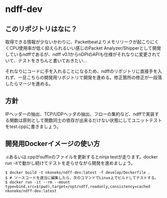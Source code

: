 ndff-dev
===========

このリポジトリはなに？
------------------------

取得できる情報が少ないかわりに、Packetbeatよりメモリリークが起こりにくくCPU使用率が低く抑えられるいい感じのPacket Analyzer/Shipperとして開発しているndffであるが、ndff v0.1からnDPIのAPIも仕様がそれなりに変更されていて、テストをきちんと書いておきたい...

それなりにコードに手を入れることになるため、ndffのリポジトリに直接手を入れず、一旦こちらの開発用リポジトリで開発を進める。修正箇所の修正が一段落したらマージを進める。

方針
-------

IPヘッダーの抽出、TCP/UDPヘッダの抽出、フローの集約など、ndffで実装する関数は原則として関数同士の依存が出来るだけない状態にしてユニットテストをtest.cppに書きましょう。

開発用Dockerイメージの使い方
-------------------------------

.cあるいは.cppがsuffixのファイルを更新するとninja testが走ります。docker run -itで動かし続けてテストを走らせながら開発を進めましょう。

```
$ docker build -t nkoneko/ndff-dev:latest -f develop/Dockerfile .
$ # ソースコードを適当に編集したら、次のコマンドでLinux上でビルドしてテストする。
$ docker run -it --rm --mount type=bind,src=$(pwd),target=/opt/ndff,readonly,consistency=cached nkoneko/ndff-dev:latest
```
